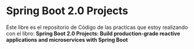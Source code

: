 ﻿# Spring Boot 2.0 Projects

Este libre es el repositorio de Código de las practicas que estoy realizando con el libro:
**Spring Boot 2.0 Projects: Build production-grade reactive applications and microservices with Spring Boot** 
